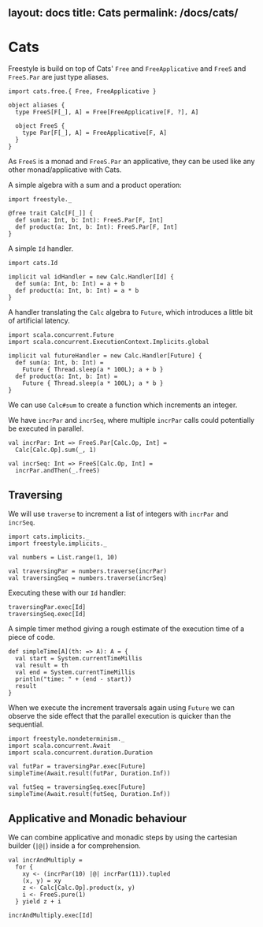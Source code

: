 layout: docs
title: Cats
permalink: /docs/cats/
---

# Cats

Freestyle is build on top of Cats' `Free` and `FreeApplicative` and `FreeS` and `FreeS.Par` are just type aliases.

```tut:silent
import cats.free.{ Free, FreeApplicative }

object aliases {
  type FreeS[F[_], A] = Free[FreeApplicative[F, ?], A]

  object FreeS {
    type Par[F[_], A] = FreeApplicative[F, A]
  }
}
```

As `FreeS` is a monad and `FreeS.Par` an applicative, they can be used like any other monad/applicative with Cats.

A simple algebra with a sum and a product operation:

```tut:book
import freestyle._

@free trait Calc[F[_]] {
  def sum(a: Int, b: Int): FreeS.Par[F, Int]
  def product(a: Int, b: Int): FreeS.Par[F, Int]
}
```

A simple `Id` handler.

```tut:book
import cats.Id

implicit val idHandler = new Calc.Handler[Id] {
  def sum(a: Int, b: Int) = a + b
  def product(a: Int, b: Int) = a * b
}
```

A handler translating the `Calc` algebra to `Future`, which introduces a little bit of artificial latency.

```tut:book
import scala.concurrent.Future
import scala.concurrent.ExecutionContext.Implicits.global

implicit val futureHandler = new Calc.Handler[Future] {
  def sum(a: Int, b: Int) =
    Future { Thread.sleep(a * 100L); a + b }
  def product(a: Int, b: Int) =
    Future { Thread.sleep(a * 100L); a * b }
}
```

We can use `Calc#sum` to create a function which increments an integer.

We have `incrPar` and `incrSeq`, where multiple `incrPar` calls could potentially be executed in parallel.

```tut:book
val incrPar: Int => FreeS.Par[Calc.Op, Int] =
  Calc[Calc.Op].sum(_, 1)

val incrSeq: Int => FreeS[Calc.Op, Int] =
  incrPar.andThen(_.freeS)
```

## Traversing

We will use `traverse` to increment a list of integers with `incrPar` and `incrSeq`.

```tut:book
import cats.implicits._
import freestyle.implicits._

val numbers = List.range(1, 10)

val traversingPar = numbers.traverse(incrPar)
val traversingSeq = numbers.traverse(incrSeq)
```

Executing these with our `Id` handler:

```tut:book
traversingPar.exec[Id]
traversingSeq.exec[Id]
```

A simple timer method giving a rough estimate of the execution time of a piece of code.

```tut:book
def simpleTime[A](th: => A): A = {
  val start = System.currentTimeMillis
  val result = th
  val end = System.currentTimeMillis
  println("time: " + (end - start))
  result
}
```

When we execute the increment traversals again using `Future` we can observe the side effect that the parallel execution is quicker than the sequential.

```tut:book
import freestyle.nondeterminism._
import scala.concurrent.Await
import scala.concurrent.duration.Duration

val futPar = traversingPar.exec[Future]
simpleTime(Await.result(futPar, Duration.Inf))

val futSeq = traversingSeq.exec[Future]
simpleTime(Await.result(futSeq, Duration.Inf))
```

## Applicative and Monadic behaviour

We can combine applicative and monadic steps by using the cartesian builder (`|@|`) inside a for comprehension.

```tut:book
val incrAndMultiply =
  for {
    xy <- (incrPar(10) |@| incrPar(11)).tupled
    (x, y) = xy
    z <- Calc[Calc.Op].product(x, y)
    i <- FreeS.pure(1)
  } yield z + i

incrAndMultiply.exec[Id]
```
